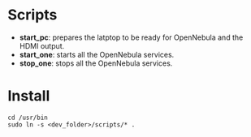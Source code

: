 # Scripts

- **start_pc**: prepares the latptop to be ready for OpenNebula and the HDMI output.
- **start_one**: starts all the OpenNebula services.
- **stop_one**: stops all the OpenNebula services.

# Install

```
cd /usr/bin
sudo ln -s <dev_folder>/scripts/* .
```
